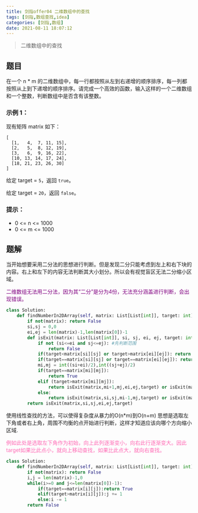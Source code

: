 ```yaml
---
title: 剑指offer04 二维数组中的查找
tags: [剑指,数组查找,idea]
categories: [剑指,数组]
date: 2021-08-11 18:07:12
---
```


>二维数组中的查找

## 题目

在一个 n * m 的二维数组中，每一行都按照从左到右递增的顺序排序，每一列都按照从上到下递增的顺序排序。请完成一个高效的函数，输入这样的一个二维数组和一个整数，判断数组中是否含有该整数。

### 示例 1：

现有矩阵 matrix 如下：

```
[
  [1,   4,  7, 11, 15],
  [2,   5,  8, 12, 19],
  [3,   6,  9, 16, 22],
  [10, 13, 14, 17, 24],
  [18, 21, 23, 26, 30]
]
```

给定 target = `5`，返回 `true`。

给定 target = `20`，返回 `false`。

### 提示：

- 0 <= n <= 1000
- 0 <= m <= 1000

## 题解

当开始想要采用二分法的思想进行判断。但是发现二分只能考虑到左上和右下块的内容。右上和左下的内容无法判断其大小划分。所以会有视觉盲区无法二分缩小区域。

<font color=purple>二维数组无法用二分法，因为其“二分”是分为4份，无法充分涵盖进行判断，会出现错误。</font>

```python
class Solution:
    def findNumberIn2DArray(self, matrix: List[List[int]], target: int) -> bool:
        if not(matrix): return False
        si,sj = 0,0
        ei,ej = len(matrix)-1,len(matrix[0])-1
        def isExit(matrix: List[List[int]], si, sj, ei, ej, target: int):
            if not (si<=ei and sj<=ej): #先判断范围
                return False
            if(target<matrix[si][sj] or target>matrix[ei][ej]): return False
            if(target==matrix[si][sj] or target==matrix[ei][ej]): return True
            mi,mj = int((si+ei)/2),int((sj+ej)/2)
            if(target==matrix[mi][mj]):
                return True
            elif (target>matrix[mi][mj]):
                return isExit(matrix,mi+1,mj,ei,ej,target) or isExit(matrix,mi,mj+1,ei,ej,target)
            else:
                return isExit(matrix,si,sj,mi-1,mj,target) or isExit(matrix,si,sj,mi,mj-1,target)
        return isExit(matrix,si,sj,ei,ej,target)
```
使用线性查找的方法，可以使得复杂度从暴力的O(n*m)到O(n+m)
思想是选取左下角或者右上角，周围不均衡的点开始进行判断，这样才知道应该向哪个方向缩小区域.

<font color=hotpink>例如此处是选取左下角作为初始，向上此列逐渐变小，向右此行逐渐变大。因此target如果比此点小，就向上移动查找，如果比此点大，就向右查找。</font>

```python
class Solution:
    def findNumberIn2DArray(self, matrix: List[List[int]], target: int) -> bool:
        if not(matrix): return False
        i,j = len(matrix)-1,0
        while(i>=0 and j<=len(matrix[0])-1):
            if(target==matrix[i][j]):return True
            elif(target>matrix[i][j]):j += 1
            else:i -= 1
        return False
```

